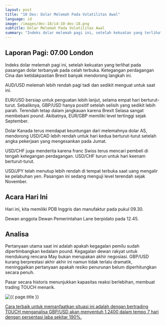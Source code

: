 ```yaml
---
layout: post
title: "10 Des: Dolar Melemah Pada Volatilitas Awal"
language: id
image: /images/dec-18/id-10-dec-18.png
subtitle: Dolar Melemah Pada Volatilitas Awal
summary: "Indeks dolar melemah pagi ini, setelah kekuatan yang terlihat pada pasangan dolar terbanyak pada celah terbuka. Ketegangan perdagangan Cina dan ketidakpastian Brexit banyak mendorong langkah ini. AUD/USD melemah lebih rendah pagi tadi dan sedikit menguat untuk saat ini"
---
```

## Laporan Pagi: 07.00 London

Indeks dolar melemah pagi ini, setelah kekuatan yang terlihat pada pasangan dolar terbanyak pada celah terbuka. Ketegangan perdagangan Cina dan ketidakpastian Brexit banyak mendorong langkah ini.

AUD/USD melemah lebih rendah pagi tadi dan sedikit menguat untuk saat ini.

EUR/USD bersiap untuk penguatan lebih lanjut, selama empat hari berturut-turut. Sebaliknya, GBP/USD hanya positif setelah selisih yang sedikit lebih parah. Terendah tetap dalam jangkauan karena Brexit Selasa sangat membebani pound. Akibatnya, EUR/GBP memiliki level tertinggi sejak September.

Dolar Kanada terus mendapat keuntungan dari melemahnya dolar AS, mendorong USD/CAD lebih rendah untuk hari kedua berturut-turut setelah angka pekerjaan yang mengesankan pada Jumat.

USD/CHF juga menderita karena franc Swiss terus mencari pembeli di tengah ketegangan perdagangan. USD/CHF turun untuk hari keenam berturut-turut.

USD/JPY telah menutup lebih rendah di tempat terbuka saat uang mengalir ke pelabuhan yen. Pasangan ini sedang menguji level terendah sejak November.

## Acara Hari Ini

Hari ini, kita memiliki PDB Inggris dan manufaktur pada pukul 09.30.

Dewan anggota Dewan Pemerintahan Lane berpidato pada 12.45.

## Analisa

Pertanyaan utama saat ini adalah apakah kegagalan pemilu sudah dipertimbangkan kedalam pound. Kegagalan dewan rakyat untuk mendukung rencana May bukan merupakan akhir negosiasi. GBP/USD kurang berprestasi akhir akhir ini namun tidak terlalu dramatik, meninggalkan pertanyaan apakah resiko penurunan belum diperhitungkan secara penuh.

Pasar secara historis menunjukkan kapasitas reaksi berlebihan, membuat trading TOUCH menarik.

<img src="{{ site.url }}/images/dec-18/id-10-dec-18.png" alt="{{ page.title }}" title="{{ page.title }}">

<a href="%LINK%%?currency=USD&market=forex&underlying=frxGBPUSD&formname=touchnotouch&duration_amount=7&duration_units=d&amount=10&amount_type=stake&expiry_type=duration&barrier=1.2400" target="_blank">Cara terbaik untuk memanfaatkan situasi ini adalah dengan bertrading TOUCH menganalisa GBP/USD akan menyentuh 1.2400 dalam tempo 7 hari dengan persentasi laba sekitar 190%.</a>
